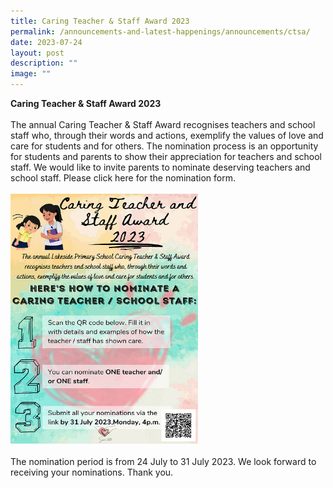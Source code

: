 ```yaml
---
title: Caring Teacher & Staff Award 2023
permalink: /announcements-and-latest-happenings/announcements/ctsa/
date: 2023-07-24
layout: post
description: ""
image: ""
---
```

<b>Caring Teacher &amp; Staff Award 2023</b><br><br>
The annual Caring Teacher &amp; Staff Award recognises teachers and school staff who, through their words and actions, exemplify the values of love and care for students and for others. The nomination process is an opportunity for students and parents to show their appreciation for teachers and school staff. We would like to invite parents to nominate deserving teachers and school staff. Please click <a style="text-decoration: none" href="https://forms.gle/E1XJvxih3ByUdsV26" target="_blank">here</a> for the nomination form.<br><br>
<img height="400" width="300" src="/images/Announcements/ctsa2023.png">
<br><br>
The nomination period is from 24 July to 31 July 2023. We look forward to receiving your nominations. Thank you.